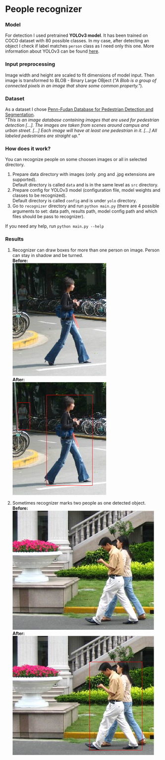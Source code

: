 # People recognizer

### Model
For detection I used pretrained **YOLOv3 model**. It has been trained on COCO dataset with 80 possible classes. In my case, after detecting an object I check if label matches `person` class as I need only this one. More information about YOLOv3 can be found [here](https://pjreddie.com/darknet/yolo/).

### Input preprocessing
Image width and height are scaled to fit dimensions of model input.
Then image is transformed to BLOB - Binary Large OBject (*"A Blob is a group of connected pixels in an image that share some common property."*).

### Dataset
As a dataset I chose [Penn-Fudan Database for Pedestrian Detection and Segmentation](https://www.cis.upenn.edu/~jshi/ped_html/). \
<cite>"This is an image database containing images that are used for pedestrian detection [...]. The images are taken from scenes around campus and urban street. [...] Each image will have at least one pedestrian in it. [...] All labeled pedestrians are straight up."</cite>

### How does it work?
You can recognize people on some choosen images or all in selected directory.

1. Prepare data directory with images (only .png and .jpg extensions are supported). \
 Default directory is called `data` and is in the same level as `src` directory.
2. Prepare config for YOLOv3 model (configuration file, model weights and classes to be recognized). \
Default directory is called `config` and is under `yolo` directory.
3. Go to `recognizer` directory and run `python main.py` (there are 4 possible arguments to set: data path, results path, model config path and which files should be pass to recognizer).

If you need any help, run `python main.py --help`

### Results

1. Recognizer can draw boxes for more than one person on image. Person can stay in shadow and be turned. <br>
**Before:**  <br>
![Before](data/FudanPed00027.png) <br>
**After:**  <br>
![After](results/FudanPed00027.png) <br>

2. Sometimes recognizer marks two people as one detected object. <br>
**Before:**  <br>
![Before](data/FudanPed00014.png) <br>
**After:**  <br>
![After](results/FudanPed00014.png) 
